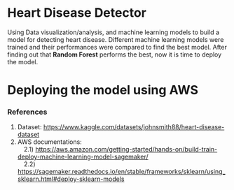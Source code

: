 # Heart Disease Detector
Using Data visualization/analysis, and machine learning models to build a model for detecting heart disease. Different machine learning models were trained and their performances were compared to find the best model.
After finding out that <b>Random Forest</b> performs the best, now it is time to deploy the model.

# Deploying the model using AWS

### References
1) Dataset: https://www.kaggle.com/datasets/johnsmith88/heart-disease-dataset <br>
2) AWS documentations: <br>
&emsp;2.1) https://aws.amazon.com/getting-started/hands-on/build-train-deploy-machine-learning-model-sagemaker/ <br>
&emsp;2.2) https://sagemaker.readthedocs.io/en/stable/frameworks/sklearn/using_sklearn.html#deploy-sklearn-models

